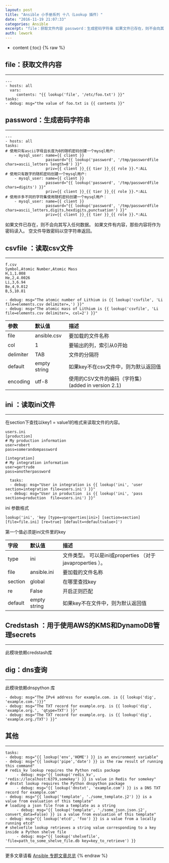 ```yaml
---
layout: post
title: "Ansible 小手册系列 十八（Lookup 插件）"
date: "2016-11-19 21:07:33"
categories: Ansible
excerpt: "file：获取文件内容 password：生成密码字符串 如果文件已存在，则不会向其写入任何数据。 如果文件有内容，那些内容将作为密码读入。 空..."
auth: lework
---
```

* content
{:toc}
{% raw %}
## file：获取文件内容
---
```
---
- hosts: all
  vars:
     contents: "{{ lookup('file', '/etc/foo.txt') }}"
tasks:
- debug: msg="the value of foo.txt is {{ contents }}"
```

## password：生成密码字符串
---

```
---
- hosts: all
tasks:
# 使用只有ascii字母且长度为8的随机密码创建一个mysql用户:
    - mysql_user: name={{ client }}
                  password="{{ lookup('password', '/tmp/passwordfile chars=ascii_letters length=8') }}"
                  priv={{ client }}_{{ tier }}_{{ role }}.*:ALL
# 使用只有数字的随机密码创建一个mysql用户:
    - mysql_user: name={{ client }}
                  password="{{ lookup('password', '/tmp/passwordfile chars=digits') }}"
                  priv={{ client }}_{{ tier }}_{{ role }}.*:ALL
# 使用许多不同的字符集使用随机密码创建一个mysql用户：
    - mysql_user: name={{ client }}
                  password="{{ lookup('password', '/tmp/passwordfile chars=ascii_letters,digits,hexdigits,punctuation') }}"
                  priv={{ client }}_{{ tier }}_{{ role }}.*:ALL
```

如果文件已存在，则不会向其写入任何数据。 如果文件有内容，那些内容将作为密码读入。 空文件导致密码以空字符串返回。

## csvfile ：读取csv文件
---

```
f.csv 
Symbol,Atomic Number,Atomic Mass
H,1,1.008
He,2,4.0026
Li,3,6.94
Be,4,9.012
B,5,10.81
```
```
- debug: msg="The atomic number of Lithium is {{ lookup('csvfile', 'Li file=elements.csv delimiter=,') }}"
- debug: msg="The atomic mass of Lithium is {{ lookup('csvfile', 'Li file=elements.csv delimiter=, col=2') }}"

```
|参数|	默认值	|描述|
|:----|:----|:----|
|file	|ansible.csv	|要加载的文件名称|
|col|	1	|要输出的列，索引从0开始|
|delimiter	|TAB	|文件的分隔符|
|default	|empty string	|如果key不在csv文件中，则为默认返回值|
|encoding	|utf-8	|使用的CSV文件的编码（字符集）(added in version 2.1)|

## ini ：读取ini文件
---

在section下查找以key1 = value1的格式来读取文件的内容。

```
users.ini
[production]
# My production information
user=robert
pass=somerandompassword

[integration]
# My integration information
user=gertrude
pass=anotherpassword
```
```
  tasks:
  - debug: msg="User in integration is {{ lookup('ini', 'user section=integration file=users.ini') }}"
  - debug: msg="User in production  is {{ lookup('ini', 'pass section=production  file=users.ini') }}"
```
ini 参数格式
```
lookup('ini', 'key [type=<properties|ini>] [section=section] [file=file.ini] [re=true] [default=<defaultvalue>]')
```
第一个值必须是ini文件里的key


|字段	|默认值|	描述|
|:----|:----|:----|
|type|	ini	|文件类型。 可以是ini或properties （对于javaproperties ）。|
|file	|ansible.ini|	要加载的文件名称|
|section|	global	|在哪里查找key|
|re	|False|	开启正则匹配|
|default	|empty string|	如果key不在文件中，则为默认返回值|


## Credstash ：用于使用AWS的KMS和DynamoDB管理secrets 
---

此模块依赖credstash库

## dig：dns查询
---

此模块依赖dnspython 库
```
- debug: msg="The IPv4 address for example.com. is {{ lookup('dig', 'example.com.')}}"
- debug: msg="The TXT record for example.org. is {{ lookup('dig', 'example.org.', 'qtype=TXT') }}"
- debug: msg="The TXT record for example.org. is {{ lookup('dig', 'example.org./TXT') }}"
```

## 其他
---

```
tasks:
- debug: msg="{{ lookup('env','HOME') }} is an environment variable"
- debug: msg="{{ lookup('pipe','date') }} is the raw result of running this command"
# redis_kv lookup requires the Python redis package
     - debug: msg="{{ lookup('redis_kv', 'redis://localhost:6379,somekey') }} is value in Redis for somekey"
# dnstxt lookup requires the Python dnspython package
     - debug: msg="{{ lookup('dnstxt', 'example.com') }} is a DNS TXT record for example.com"
- debug: msg="{{ lookup('template', './some_template.j2') }} is a value from evaluation of this template"
# loading a json file from a template as a string
     - debug: msg="{{ lookup('template', './some_json.json.j2', convert_data=False) }} is a value from evaluation of this template"
- debug: msg="{{ lookup('etcd', 'foo') }} is a value from a locally running etcd"
# shelvefile lookup retrieves a string value corresponding to a key inside a Python shelve file
     - debug: msg="{{ lookup('shelvefile', 'file=path_to_some_shelve_file.db key=key_to_retrieve') }}
```

---
更多文章请看 [Ansible 专题文章总览](http://www.jianshu.com/p/c56a88b103f8)
{% endraw %}